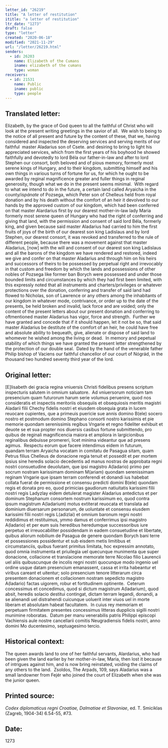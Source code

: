 ```yaml
---
letter_id: "26219"
title: "A letter of restitution"
ititle: "a letter of restitution"
ltr_date: "1273"
draft: false
type: "letter"
created: "2020-06-18"
modified: "2021-11-29"
url: "/letter/26219.html"
senders:
  - id: 26203
    name: Elizabeth of the Cumans
    iname: elizabeth of the cumans
    type: woman
receivers:
  - id: 21531
    name: Public
    iname: public
    type: people
---
```

<h2> Translated letter:</h2><p>Elizabeth, by the grace of God queen to all the faithful of Christ who will look at the present writing greetings in the savior of all.&nbsp; We wish to being to the notice of all present and future by the content of these, that we, having considered and inspected the deserving services and serving merits of our faithful&nbsp; master Aladarius son of Csete. and desiring to bring to light his appreciated services, which from the first years of his boyhood he showed faithfully and devotedly to lord Béla our father-in-law and after to lord Stephen our consort, both beloved and of pious memory, formerly most serene kings of Hungary, and to their kingdom, submitting himself and his own things in various turns of fortune for us, for which he ought to be awarded by reginal magnificence greater and fuller things in reginal generosity, though what we do in the present seems minimal.&nbsp; With regard to what we intend to do in the future, a certain land called Aryaicha in the county/<i>ispánate</i> of Pozsega, which Peter son of Chelleus held from royal donation and by his death without the comfort of an heir it devolved to our hands by the approved custom of our kingdom, which had been conferred on that master Alardarius first by our dearest mother-in-law lady Maria formerly most serene queen of Hungary who had the right of conferring and giving that land, with the permission and consent of said lord Béla, formerly king, and given because said master Aladarius had carried to him the first fruits of joys of the birth of our dearest son king Ladislaus and by lord Stephen, our dearest consort, it was revoked and transferred to the rule of different people, because there was a movement against that master Aladarius, [now] with the will and consent of our dearest son king Ladislaus and all the barons of the kingdom we have rendered and restored, indeed we give and confer on that master Aladarius and through him on his heirs and successors of theirs to be possessed by perpetual right and irrevocably in that custom and freedom by which the lands and possessions of other nobles of Pozsega like former ban Borych were possessed and under those bounded limits and circumstances by which they had first been limited, with this expressly noted that all instruments and charters/privileges or whatever protections over the donation, conferring and transfer of said land had flowed to Nicholas, son of Lawrence or any others among the inhabitants of our kingdom in whatever mode, contrivance, or order up to the date of the presents, be held broken and invalid, lack force and are voided; only the content of the present letters about our present donation and conferring to oftmentioned master Aladarius has vigor, force and strength.&nbsp; Further we have granted and concede that if it should happen, let it not be so, that said master Aladarius be destitute of the comfort of an heir, he could have free and absolute ability to bequeath, give, alienate or dispose of said land to whomever he wished among the living or dead.&nbsp; In memory and pepetual stability of which things we have granted the present letter strengthened by the protection of our double seal.&nbsp; Dated by the hand of the venerable father Philip bishop of Vaciens our faithful chancellor of our court of Nógrád, in the thousand two hundred seventy third year of the lord.</p><h2 class="mt-4"> Original letter:</h2><p>[E]lisabeth dei gracia regina vniuersis Christi fidelibus presens scriptum inspecturis salutem in omnium saluatore.&nbsp; Ad vniuersorum noticiam tam presencium quam futurorum harum serie volumus peruenire, quod nos consideratis et inspectis meritoriis obsequiis et obsequiosis meritis magistri Aladarii filii Chechy fidelis nostri et eiusdem obsequia grata in lucem reuocare cupientes, que a primeuis puericie sue annis domino B(ele) socero nostro et postmodum domino Stephano consorti nostro karissimis et pie memorie quondam serenissimis regibus Vngarie et regno fideliter exhibuit et deuote se et sua propter nos diuersis casibus fortune submittendo, pro quibus de reginali magnificencia maiora et ampliora in largicionibus reginalibus debuisse promereri, licet minima videantur que ad presens agimus.&nbsp; Respectu eorum que facere intendimus eidem in futurum, quandam terram Aryaicha vocatam in comitatu de Pasagua sitam, quam Petrus filius Chelleus de donacione regia tenuit et possedit et per mortem ipsius sine heredis solacio decedentis ad manus nostras de approbata regni nostri consuetudine deuolutam, que ipsi magistro A(ladario) primo per socrum nostram karissimam dominam M(ariam) quondam serenissimam reginam Vngarie que ipsam terram conferendi et donandi ius habebat collata fuerat de permissione et consensu predicti domini B(ele) quondam regis et donata pro eo, quod primicias gaudiorum natiuitatis karissimi filii nostri regis Ladyzlay eidem detulerat magister Aladarius antedictus et per dominum Stephanum consortem nostrum karissimum eo, quod contra ipsum magistrum A(ladarium) motus extiterat reuocata et translata ad dominium diuersarum personarum, de uoluntate et consensu eiusdem karissimi filii nostri regis L(adizlai) et omnium baronum regni nostri reddidimus et restituimus, ymmo damus et conferrimus ipsi magistro A(ladario) et per eum suis heredibus heredumque successoribus iure perpetuo et irreuocabiliter possidendam in eadem consuetudine et libertate, quibus aliorum nobilium de Pasagua de genere quondam Borych bani terre et possessiones possidentur et sub eisdem metis limitibus et circumstanciis, quibus fuerant primitus limitata, hoc expressim annotato, quod omnia instrumenta et priuilegia uel quecunque munimenta que super donacione, collacione et translacione memorate terre Nicolao filio Laurencii uel aliis quibuscunque de incolis regni nostri quocunque modo ingenio uel ordine usque datam presencium emanassent, cassa et irrita habeantur et viribus careant et uitentur; solo presencium tenore litterarum circa presentem donacionem et collacionem nostram sepedicto magistro A(ladario) factas uigorem, robur et fortitudinem optinente.&nbsp; Ceterum concessimus et concedimus, quod si dictum magistrum A(ladarium), quod absit, heredis solacio destitui contingat, dictam terram legandi, donandi, a se alienandi uel distrahendi cuicunque uoluerit inter viuos uel in morte liberam et absolutam habeat facultatem.&nbsp; In cuius rey memoriam et perpetuam firmitatem presentes concessimus litteras dupplicis sigilli nostri munimine roboratas.&nbsp; Datum per manu venerabilis patris Philippi episcopi Vachiensis aule nostre cancellarii comitis Neugradiensis fidelis nostri, anno domini Mo ducentesimo, septuagesimo tercio.</p><h2 class="mt-4"> Historical context:</h2><p>The queen awards land to one of her faithful servants, Alardarius, who had been given the land earlier by her mother-in-law, Maria, then lost it because of intrigues against him, and is now bring reinstated, voiding the claims of any others to the land.&nbsp; Zsoldos, The Arpads, 109, says Aladarius was a small landowner from Fejér who joined the court of Elizabeth when she was the junior queen.</p><h2 class="mt-4"> Printed source:</h2><p><i>Codex diplomaticus regni Croatiae, Dalmatiae et Slavoniae</i>, ed. T. Smiciklas (Zagreb, 1904-34) 6.54-55, #73.&nbsp;&nbsp;</p><h2 class="mt-4"> Date:</h2>1273